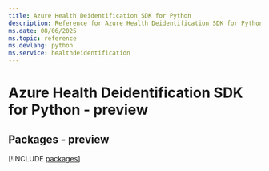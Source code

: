 ```yaml
---
title: Azure Health Deidentification SDK for Python
description: Reference for Azure Health Deidentification SDK for Python
ms.date: 08/06/2025
ms.topic: reference
ms.devlang: python
ms.service: healthdeidentification
---
```

# Azure Health Deidentification SDK for Python - preview
## Packages - preview
[!INCLUDE [packages](health-deidentification-index.md)]